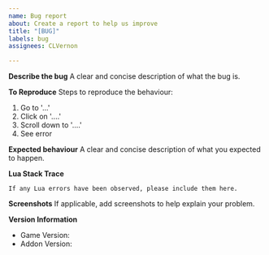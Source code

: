 ```yaml
---
name: Bug report
about: Create a report to help us improve
title: "[BUG]"
labels: bug
assignees: CLVernon

---
```


**Describe the bug**
A clear and concise description of what the bug is.

**To Reproduce**
Steps to reproduce the behaviour:
1. Go to '...'
2. Click on '....'
3. Scroll down to '....'
4. See error

**Expected behaviour**
A clear and concise description of what you expected to happen.

**Lua Stack Trace**
```
If any Lua errors have been observed, please include them here.
```

**Screenshots**
If applicable, add screenshots to help explain your problem.

**Version Information**
 - Game Version: 
 - Addon Version:
